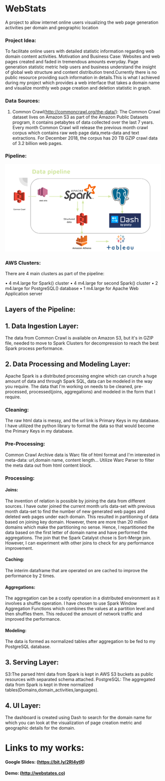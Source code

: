 # WebStats
A project to allow internet online users visualizing the web page generation activities per domain and geographic location

### Project Idea:
To facilitate online users with detailed statistic information regarding web domain content activities.
Motivation and Business Case:
Websites and web pages created and faded in tremendous amounts everyday.
Page generation statistic metric help users and business understand the insight of global web structure and content distribution trend.Currently there is no public resource providing such information in details.This is what I achieved during my project which provides a web interface that takes a domain name and visualize monthly web page creation and deletion statistic in graph.

### Data Sources:
1.	Common Crawl(http://commoncrawl.org/the-data/): The Common Crawl dataset lives on Amazon S3 as part of the Amazon Public Datasets program, it contains petabytes of data collected over the last 7 years. Every month Common Crawl will release the previous month crawl corpus which contains raw web page data,meta-data and text extractions. For December 2018, the corpus has 20 TB GZIP crawl data of 3.2 billion web pages.

### Pipeline:
![](src/img/DataPipeline.png)
### AWS Clusters:
There are 4 main clusters as part of the pipeline:

  •	4 m4.large for Spark() cluster
  •	4 m4.large for second Spark() cluster
  •	2 m4.large for PostgreSQL() database
  •	1 m4.large for Apache Web Application server


## Layers of the Pipeline:
## 1.	Data Ingestion Layer:
The data from Common Crawl is available on Amazon S3, but it's in GZIP file, needed to move to Spark Clusters for decompression to reach the best Spark process performance.
## 2.	Data Processing and Modeling Layer:
Apache Spark is a distributed processing engine which can crunch a huge amount of data and through Spark SQL, data can be modeled in the way you require. The data that I'm working on needs to be cleaned, pre-processed, processed(joins, aggregations) and modeled in the form that I require.
### Cleaning:
The raw html data is messy, and the url link is Primary Keys in my database. I have utilized the python library to format the data so that would become the Primary Keys in my database.
### Pre-Processing:
Common Crawl Archive data is Warc file of html format and I'm  interested in meta-data: url,domain name, content length...  Utilize Warc Parser to filter the meta data out from html content block.
### Processing:
#### Joins:


The invention of relation is possible by joining the data from different sources. I have outer joined the current month urls data-set with previous month data-set to find the number of new generated web pages and deleted web pages under each domain. This resulted in partitioning of data based on joining key domain. However, there are more than 20 million domains which make the partitioning no sense. Hence, I repartitioned the data based on the first letter of domain name and have performed the aggregations. The join that the Spark Catalyst chose is Sort-Merge join. However, I can experiment with other joins to check for any performance improvement.
#### Caching:
The interim dataframe that are operated on are cached to improve the performance by 2 times.
#### Aggregations:
The aggregation can be a costly operation in a distributed environment as it involves a shuffle operation. I have chosen to use Spark Window Aggregation Functions which combines the values at a partition level and then shuffles them. This reduced the amount of network traffic and improved the performance.
#### Modeling:
The data is formed as normalized tables after aggregation to be fed to my PostgreSQL database.
## 3.	Serving Layer:
S3:The parsed html data from Spark is kept in AWS S3 buckets as public resources with separated schema attached.
PostgreSQL: The aggregated data from Spark is kept in three normalized tables(Domains,domain_activities,languages).
## 4.	UI Layer:
The dashboard is created using Dash to search for the domain name for which you can look at the visualization of page creation metric and geographic details for the domain.

# Links to my works:
#### Google Slides: (https://bit.ly/2RI4ytR)
#### Demo: (http://webstates.co)
